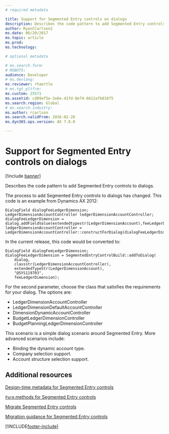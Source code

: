 ```yaml
---
# required metadata

title: Support for Segmented Entry controls on dialogs
description: Describes the code pattern to add Segmented Entry controls to dialogs.
author: RyanCCarlson2
ms.date: 06/20/2017
ms.topic: article
ms.prod: 
ms.technology: 

# optional metadata

# ms.search.form: 
# ROBOTS: 
audience: Developer
# ms.devlang: 
ms.reviewer: rhaertle
# ms.tgt_pltfrm: 
ms.custom: 25571
ms.assetid: cd09af5e-2e6e-41fd-8e74-6612afb016f5
ms.search.region: Global
# ms.search.industry: 
ms.author: rcarlson
ms.search.validFrom: 2016-02-28
ms.dyn365.ops.version: AX 7.0.0

---
```


# Support for Segmented Entry controls on dialogs

[!include [banner](../includes/banner.md)]

Describes the code pattern to add Segmented Entry controls to dialogs.

The process to add Segmented Entry controls to dialogs has changed. This code is an example from Dynamics AX 2012:

```xpp
DialogField dialogFeeLedgerDimension;
LedgerDimensionAccountController ledgerDimensionAccountController;
dialogFeeLedgerDimension = dialog.addFieldValue(extendedtypestr(LedgerDimensionAccount),feeLedgerDimension,"@SYS119703");
ledgerDimensionAccountController = LedgerDimensionAccountController::constructForDialog(dialogFeeLedgerDimension);
```

In the current release, this code would be converted to:

```xpp
DialogField dialogFeeLedgerDimension;
dialogFeeLedgerDimension = SegmentedEntryControlBuild::addToDialog(
    dialog, 
    classstr(LedgerDimensionAccountController), 
    extendedTypeStr(LedgerDimensionAccount), 
    "@SYS119703", 
    feeLedgerDimension);
```

For the second parameter, choose the class that satisfies the requirements for your dialog.  The options are:

-   LedgerDimensionAccountController
-   LedgerDimensionDefaultAccountController
-   DimensionDynamicAccountController
-   BudgetLedgerDimensionController
-   BudgetPlanningLedgerDimensionController

This scenario is a simple dialog scenario around Segmented Entry. More advanced scenarios include:

-   Binding the dynamic account type.
-   Company selection support.
-   Account structure selection support.


## Additional resources

[Design-time metadata for Segmented Entry controls](segmented-entry-control-metadata-specification.md)

[`Parm` methods for Segmented Entry controls](segmented-entry-control-parm-method-specification.md)

[Migrate Segmented Entry controls](segmented-entry-control-conversion.md)

[Migration guidance for Segmented Entry controls](segmented-entry-control-migration-guidance.md)


[!INCLUDE[footer-include](../../../includes/footer-banner.md)]